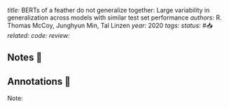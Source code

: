 *title:* BERTs of a feather do not generalize together: Large variability in generalization across models with similar test set performance
*authors:* R. Thomas McCoy, Junghyun Min, Tal Linzen
*year:* 2020
*tags:* 
*status:* #📥
*related:*
*code:*
*review:*

## Notes 📍

## Annotations 📖
Note: 